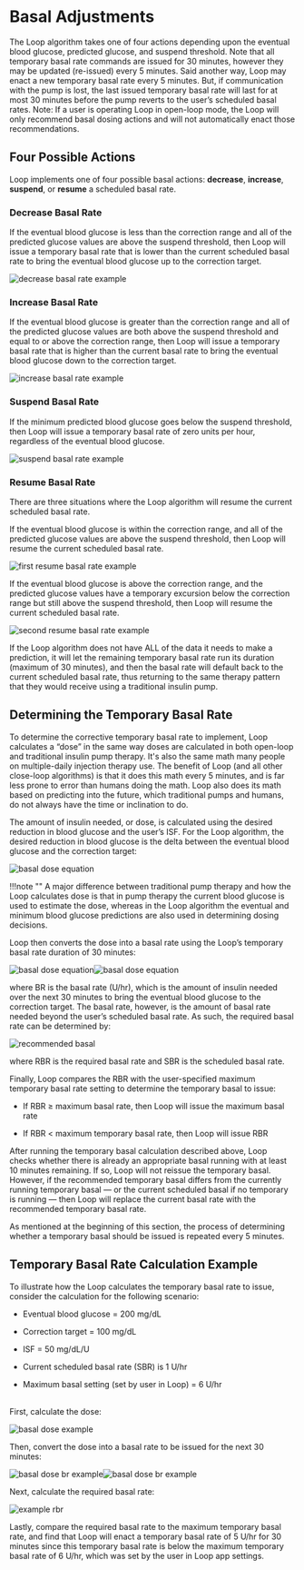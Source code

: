 # Basal Adjustments

The Loop algorithm takes one of four actions depending upon the eventual blood glucose, predicted glucose, and suspend threshold. Note that all temporary basal rate commands are issued for 30 minutes, however they may be updated (re-issued) every 5 minutes. Said another way, Loop may enact a new temporary basal rate every 5 minutes. But, if communication with the pump is lost, the last issued temporary basal rate will last for at most 30 minutes before the pump reverts to the user’s scheduled basal rates. Note: If a user is operating Loop in open-loop mode, the Loop will only recommend basal dosing actions and will not automatically enact those recommendations.

## Four Possible Actions
Loop implements one of four possible basal actions: **decrease**, **increase**, **suspend**, or **resume** a scheduled basal rate.

### Decrease Basal Rate
If the eventual blood glucose is less than the correction range and all of the predicted glucose values are above the suspend threshold, then Loop will issue a temporary basal rate that is lower than the current scheduled basal rate to bring the eventual blood glucose up to the correction target.

![decrease basal rate example](img/decrease.png)

### Increase Basal Rate
If the eventual blood glucose is greater than the correction range and all of the predicted glucose values are both above the suspend threshold and equal to or above the correction range, then Loop will issue a temporary basal rate that is higher than the current basal rate to bring the eventual blood glucose down to the correction target.

![increase basal rate example](img/increase.png)

### Suspend Basal Rate
If the minimum predicted blood glucose goes below the suspend threshold, then Loop will issue a temporary basal rate of zero units per hour, regardless of the eventual blood glucose.

![suspend basal rate example](img/suspend.png)

### Resume Basal Rate
There are three situations where the Loop algorithm will resume the current scheduled basal rate.

If the eventual blood glucose is within the correction range, and all of the predicted glucose values are above the suspend threshold, then Loop will resume the current scheduled basal rate.

![first resume basal rate example](img/resume2.png)

If the eventual blood glucose is above the correction range, and the predicted glucose values have a temporary excursion below the correction range but still above the suspend threshold, then Loop will resume the current scheduled basal rate.

![second resume basal rate example](img/resume.png)

If the Loop algorithm does not have ALL of the data it needs to make a prediction, it will let the remaining temporary basal rate run its duration (maximum of 30 minutes), and then the basal rate will default back to the current scheduled basal rate, thus returning to the same therapy pattern that they would receive using a traditional insulin pump.

## Determining the Temporary Basal Rate
To determine the corrective temporary basal rate to implement, Loop calculates a “dose” in the same way doses are calculated in both open-loop and traditional insulin pump therapy. It's also the same math many people on multiple-daily injection therapy use. The benefit of Loop (and all other close-loop algorithms) is that it does this math every 5 minutes, and is far less prone to error than humans doing the math. Loop also does its math based on predicting into the future, which traditional pumps and humans, do not always have the time or inclination to do.

The amount of insulin needed, or dose, is calculated using the desired reduction in blood glucose and the user’s ISF. For the Loop algorithm, the desired reduction in blood glucose is the delta between the eventual blood glucose and the correction target:

![basal dose equation](img/dose_equation.png)

!!!note "" A major difference between traditional pump therapy and how the Loop calculates dose is that in pump therapy the current blood glucose is used to estimate the dose, whereas in the Loop algorithm the eventual and minimum blood glucose predictions are also used in determining dosing decisions.

Loop then converts the dose into a basal rate using the Loop’s temporary basal rate duration of 30 minutes:

![basal dose equation](img/br.png)![basal dose equation](img/br2.png)

where BR is the basal rate (U/hr), which is the amount of insulin needed over the next 30 minutes to bring the eventual blood glucose to the correction target. The basal rate, however, is the amount of basal rate needed beyond the user’s scheduled basal rate. As such, the required basal rate can be determined by:

![recommended basal](img/rbr.png)

where RBR is the required basal rate and SBR is the scheduled basal rate.

Finally, Loop compares the RBR with the user-specified maximum temporary basal rate setting to determine the temporary basal to issue:

* If RBR ≥ maximum basal rate, then Loop will issue the maximum basal rate

* If RBR < maximum temporary basal rate, then Loop will issue RBR

After running the temporary basal calculation described above, Loop checks whether there is already an appropriate basal running with at least 10 minutes remaining. If so, Loop will not reissue the temporary basal. However, if the recommended temporary basal differs from the currently running temporary basal — or the current scheduled basal if no temporary is running —  then Loop will replace the current basal rate with the recommended temporary basal rate.

As mentioned at the beginning of this section, the process of determining whether a temporary basal should be issued is repeated every 5 minutes.

## Temporary Basal Rate Calculation Example
To illustrate how the Loop calculates the temporary basal rate to issue, consider the calculation for the following scenario:

* Eventual blood glucose = 200 mg/dL

* Correction target = 100 mg/dL

* ISF = 50 mg/dL/U

* Current scheduled basal rate (SBR) is 1 U/hr

* Maximum basal setting (set by user in Loop) = 6 U/hr

</br>First, calculate the dose:

![basal dose example](img/basal_dose_example.png)

Then, convert the dose into a basal rate to be issued for the next 30 minutes:

![basal dose br example](img/br.png)![basal dose br example](img/basal_dose_br.png)

Next, calculate the required basal rate:

![example rbr](img/rbr_example.png)

Lastly, compare the required basal rate to the maximum temporary basal rate, and find that Loop will enact a temporary basal rate of 5 U/hr for 30 minutes since this temporary basal rate is below the maximum temporary basal rate of 6 U/hr, which was set by the user in Loop app settings.
